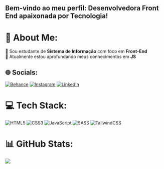 ## Bem-vindo ao meu perfil: Desenvolvedora Front End apaixonada por Tecnologia!

# 💫 About Me:
🔭 Sou estudante de **Sistema de Informação** com foco em **Front-End**<br>
🌱 Atualmente estou aprofundando meus conhecimentos em **JS** <br>


## 🌐 Socials:
[![Behance](https://img.shields.io/badge/Behance-1769ff?logo=behance&logoColor=white)](https://behance.net/https://www.behance.net/devtatyane) 
[![Instagram](https://img.shields.io/badge/Instagram-%23E4405F.svg?logo=Instagram&logoColor=white)](https://instagram.com/https://www.instagram.com/devtatyane/) 
[![LinkedIn](https://img.shields.io/badge/LinkedIn-%230077B5.svg?logo=linkedin&logoColor=white)](https://linkedin.com/in/https://www.linkedin.com/in/tatyanegoncalves/) 

# 💻 Tech Stack:
![HTML5](https://img.shields.io/badge/html5-%23E34F26.svg?style=for-the-badge&logo=html5&logoColor=white)
![CSS3](https://img.shields.io/badge/css3-%231572B6.svg?style=for-the-badge&logo=css3&logoColor=white) 
![JavaScript](https://img.shields.io/badge/javascript-%23323330.svg?style=for-the-badge&logo=javascript&logoColor=%23F7DF1E) 
![SASS](https://img.shields.io/badge/SASS-hotpink.svg?style=for-the-badge&logo=SASS&logoColor=white)
![TailwindCSS](https://img.shields.io/badge/tailwindcss-%2338B2AC.svg?style=for-the-badge&logo=tailwind-css&logoColor=white)


# 📊 GitHub Stats:
![](https://github-readme-stats.vercel.app/api/top-langs/?username=tatyanepgoncalves&theme=dark&hide_border=true&include_all_commits=false&count_private=false&layout=compact)
